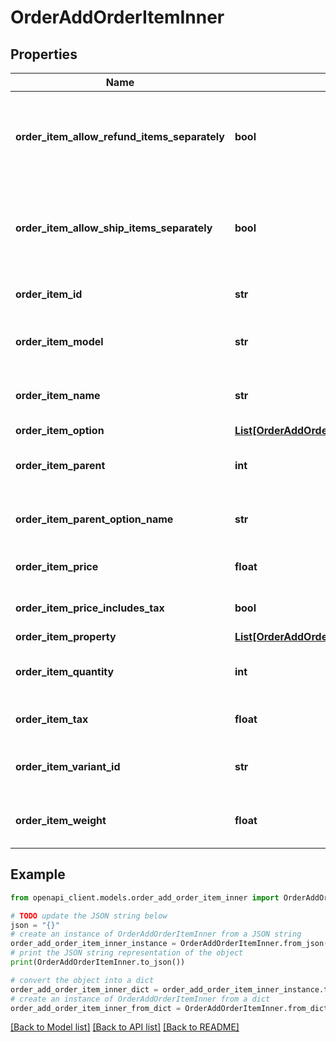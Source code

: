 # OrderAddOrderItemInner


## Properties

Name | Type | Description | Notes
------------ | ------------- | ------------- | -------------
**order_item_allow_refund_items_separately** | **bool** | Indicates whether subitems of the grouped/bundle product can be refunded separately | [optional] 
**order_item_allow_ship_items_separately** | **bool** | Indicates whether subitems of the grouped/bundle product can be shipped separately | [optional] 
**order_item_id** | **str** | Defines orders specified by order item id | 
**order_item_model** | **str** | Defines orders specified by order item model | [optional] 
**order_item_name** | **str** | Defines orders specified by order item name | 
**order_item_option** | [**List[OrderAddOrderItemInnerOrderItemOptionInner]**](OrderAddOrderItemInnerOrderItemOptionInner.md) |  | [optional] 
**order_item_parent** | **int** | Index of the parent grouped/bundle product | [optional] 
**order_item_parent_option_name** | **str** | Option name of the parent grouped/bundle product | [optional] 
**order_item_price** | **float** | Defines orders specified by order item price | 
**order_item_price_includes_tax** | **bool** | Defines if item price includes tax | [optional] [default to False]
**order_item_property** | [**List[OrderAddOrderItemInnerOrderItemPropertyInner]**](OrderAddOrderItemInnerOrderItemPropertyInner.md) |  | [optional] 
**order_item_quantity** | **int** | Defines orders specified by order item quantity | 
**order_item_tax** | **float** | Percentage of tax for product order | [optional] [default to 0]
**order_item_variant_id** | **str** | Ordered product variant. Where x is order item ID | [optional] 
**order_item_weight** | **float** | Defines orders specified by order item weight | [optional] 

## Example

```python
from openapi_client.models.order_add_order_item_inner import OrderAddOrderItemInner

# TODO update the JSON string below
json = "{}"
# create an instance of OrderAddOrderItemInner from a JSON string
order_add_order_item_inner_instance = OrderAddOrderItemInner.from_json(json)
# print the JSON string representation of the object
print(OrderAddOrderItemInner.to_json())

# convert the object into a dict
order_add_order_item_inner_dict = order_add_order_item_inner_instance.to_dict()
# create an instance of OrderAddOrderItemInner from a dict
order_add_order_item_inner_from_dict = OrderAddOrderItemInner.from_dict(order_add_order_item_inner_dict)
```
[[Back to Model list]](../README.md#documentation-for-models) [[Back to API list]](../README.md#documentation-for-api-endpoints) [[Back to README]](../README.md)


